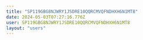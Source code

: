 ```yaml
---
title: "SP119GBG8NJWRY1JSDRE10QQRCMVQFNDHXH6N1MT8"
date: 2024-05-03T07:27:16.776Z
user: SP119GBG8NJWRY1JSDRE10QQRCMVQFNDHXH6N1MT8
layout: "users"
---
```

    